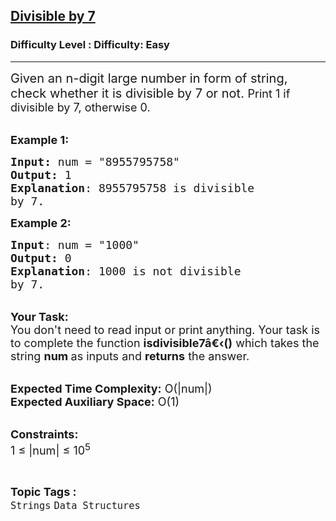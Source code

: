 <h2><a href="https://www.geeksforgeeks.org/problems/divisible-by-73224/1">Divisible by 7</a></h2><h3>Difficulty Level : Difficulty: Easy</h3><hr><div class="problems_problem_content__Xm_eO"><p><span style="font-size: 20px;">Given an n-digit large number in form of string, check whether it is divisible by 7 or not.&nbsp;</span><span style="font-size: 18px;">Print 1&nbsp;if divisible by 7, otherwise 0.</span></p>
<p><br><span style="font-size: 18px;"><strong>Example 1:</strong></span></p>
<pre><span style="font-size: 18px;"><strong>Input: </strong>num = "8955795758</span><span style="font-size: 18px;">"
<strong>Output:</strong> 1
<strong>Explanation</strong>: 8955795758 is divisible
by 7.</span>
</pre>
<p><span style="font-size: 18px;"><strong>Example 2:</strong></span></p>
<pre><span style="font-size: 18px;"><strong>Input</strong>: num = "1000"
<strong>Output:</strong> 0
<strong>Explanation</strong>: 1000 is not divisible
by 7.</span>
</pre>
<p><br><span style="font-size: 18px;"><strong>Your Task:&nbsp;&nbsp;</strong><br>You don't need to read input or print anything. Your task is to complete the function&nbsp;<strong>isdivisible7â€‹</strong><strong>()</strong>&nbsp;which takes the string&nbsp;<strong>num&nbsp;</strong>as inputs and <strong>returns</strong> the answer.</span></p>
<p><br><span style="font-size: 18px;"><strong>Expected Time Complexity:</strong>&nbsp;O(|num|)<br><strong>Expected Auxiliary Space:</strong>&nbsp;O(1)</span></p>
<p><br><span style="font-size: 18px;"><strong>Constraints:</strong><br>1 ≤ |num| ≤&nbsp;10<sup>5</sup></span></p></div><br><p><span style=font-size:18px><strong>Topic Tags : </strong><br><code>Strings</code>&nbsp;<code>Data Structures</code>&nbsp;